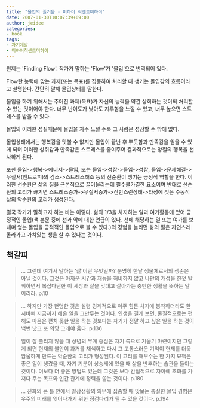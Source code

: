 ```yaml
---
title: "몰입의 즐거움 - 미하이 칙센트미하이"
date: 2007-01-30T10:07:39+09:00
author: jeidee
categories:
- book
tags:
- 자기계발
- 미하이칙센트미하이
---
```


 원제는 'Finding Flow'.
작가가 말하는 'Flow'가 '몰입'으로 번역되어 있다.

 Flow란 능력에 맞는 과제(또는 목표)를 집중하여 처리할 때 생기는 몰입감의 흐름이라고 설명한다.
간단히 말해 몰입상태를 말한다.

 몰입을 하기 위해서는 주어진 과제(목표)가 자신의 능력을 약간 상회하는 것이되 처리할 수 있는 것이어야 한다. 너무 난이도가 낮아도 지루함을 느낄 수 있고, 너무 높으면 스트레스를 받을 수 있다.

 몰입의 이러한 성질때문에 몰입을 자주 느낄 수록 그 사람은 성장할 수 밖에 없다.

 몰입상태에서는 행복감을 맛볼 수 없지만 몰입이 끝난 후 뿌듯함과 만족감을 얻을 수 있게 되며 이러한 성취감과 만족감은 스트레스를 줄여주어 결과적으로는 양질의 행복을 선사하게 된다.

 또한 몰입->행복->에너지->몰입, 또는 몰입->성장->몰입->성장, 몰입->문제해결->무질서(엔트로피)의 감소->스트레스해소 등의 선순환이 생기는 긍정적 역할을 한다. 이러한 선순환은 삶의 질을 근본적으로 끌어올리는데 필수불가결한 요소이며 반대로 선순환의 고리가 끊기면 스트레스증가->무질서증가->산만스런상태->타성에 젖은 수동적 삶의 악순환의 고리가 생성된다.


 결국 작가가 말하고자 하는 바는 이렇다. 삶의 1/3을 차지하는 일과 여가활동에 있어 긍정적인 몰입(책 본문 중에 선과 악에 대한 언급이 있다. 선에 해당하는 일 또는 여가를 보내며 얻는 몰입을 긍적적인 몰입으로 볼 수 있다.)의 경험을 늘리면 삶의 질은 자연스레 올라가고 가치있는 생을 살 수 있다는 것이다.

 


## 책갈피

> ... 그런데 여기서 말하는 '삶'이란 무엇일까? 분명히 한낱 생물체로서의 생존은 아닐 것이다. 그것은 아까운 시간과 재능을 허비하지 않고 나만의 개성을 한껏 발휘하면서 복잡다단한 이 세상과 살을 맞대고 살아가는 충만한 생활을 뜻하는 말이리라. p.10

>... 하지만 가장 현명한 것은 설령 경제적으로 아주 힘든 처지에 봉착하더라도 한시바삐 지금까지 해온 일을 그만두는 것이다. 인생을 길게 보면, 물질적으로는 편해도 마음은 편치 못한 일을 하는 것보다는 자기가 정말 하고 싶은 일을 하는 것이 백번 낫고 또 의당 그래야 옳다. p.136

>일이 잘 풀리지 않을 때 상념의 무게 중심은 자기 쪽으로 기울기 마련이지만 그렇게 되면 현재의 불안이 과거를 채색하고 다시 그 고통스러운 기억이 현재를 더욱 암울하게 만드는 악순환의 고리가 형성된다. 이 고리를 깨부수는 한 가지 묘책은 좋은 일이 생겼을 때, 자기 기분이 상승세에 있을 때 삶을 반추하는 습관을 들이는 것이다. 이보다 더 좋은 방법도 있는데 그것은 보다 간접적으로 자아에 조화를 가져다 주는 목표와 인간 관계에 정력을 쏟는 것이다. p.180

>... 진화의 큰 틀 안에서 일상생활의 의무에 집중할 때 맛보는 충실한 몰입 경험은 우주의 미래를 엮어나가기 위한 징검다리가 될 수 있을 것이다. p.194